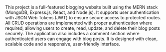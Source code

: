 This project is a full-featured blogging website built using the MERN stack (MongoDB, Express.js, React, and Node.js). It supports user authentication with JSON Web Tokens (JWT) to ensure secure access to protected routes. All CRUD operations are implemented with proper authentication where required, allowing users to create, read, update, and delete their blog posts securely. The application also includes a comment section where authenticated users can engage with blog posts. It is designed with clean, scalable code and a responsive, user-friendly interface.
